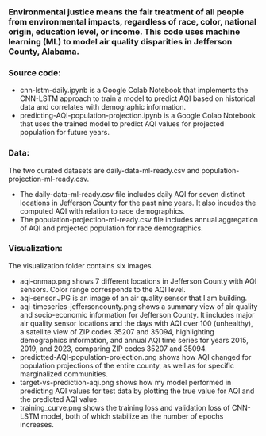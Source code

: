 ### Environmental justice means the fair treatment of all people from environmental impacts, regardless of race, color, national origin, education level, or income. This code uses machine learning (ML) to model air quality disparities in Jefferson County, Alabama.

### Source code:
- cnn-lstm-daily.ipynb is a Google Colab Notebook that implements the CNN-LSTM approach to train a model to predict AQI based on historical data and correlates with demographic information.
- predicting-AQI-population-projection.ipynb is a Google Colab Notebook that uses the trained model to predict AQI values for projected population for future years.

### Data:
The two curated datasets are daily-data-ml-ready.csv and population-projection-ml-ready.csv. 
- The daily-data-ml-ready.csv file includes daily AQI for seven distinct locations in Jefferson County for the past nine years. It also incudes the computed AQI with relation to race demographics.
- The population-projection-ml-ready.csv file includes annual aggregation of AQI and projected population for race demographics.

### Visualization:
The visualization folder contains six images. 
- aqi-onmap.png shows 7 different locations in Jefferson County with AQI sensors. Color range corresponds to the AQI level.
- aqi-sensor.JPG is an image of an air quality sensor that I am building.
- aqi-timeseries-jeffersoncounty.png shows a summary view of air quality and socio-economic information for Jefferson County. It includes major air quality sensor locations and the days with AQI over 100 (unhealthy), a satellite view of ZIP codes 35207 and 35094, highlighting demographics information, and annual AQI time series for years 2015, 2019, and 2023, comparing ZIP codes 35207 and 35094.
- predictted-AQI-population-projection.png shows how AQI changed for population projections of the entire county, as well as for specific marginalized communities.
- target-vs-prediction-aqi.png shows how my model performed in predicting AQI values for test data by plotting the true value for AQI and the predicted AQI value.
- training_curve.png shows the training loss and validation loss of CNN-LSTM model, both of which stabilize as the number of epochs increases.
